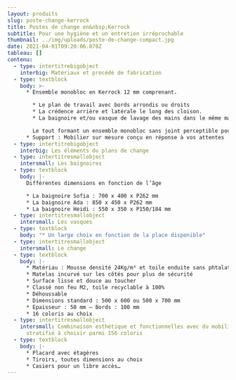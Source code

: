 ```yaml
---
layout: produits
slug: poste-change-kerrock
title: Postes de change en&nbsp;Kerrock
subtitle: Pour une hygiène et un entretien irréprochable
thumbnail: ../img/uploads/poste-de-change-compact.jpg
date: 2021-04-01T09:20:06.078Z
tableau: []
contenu:
  - type: intertitrebigobject
    interbig: Matériaux et procédé de fabrication
  - type: textblock
    body: >-
      * Ensemble monobloc en Kerrock 12 mm comprenant.

        * Le plan de travail avec bords arrondis ou droits
        * La crédence arrière et latérale le long des cloison.
        * La baignoire et/ou vasque de lavage des mains dans le même matériau assemblés par polymérisation

        Le tout formant un ensemble monobloc sans joint perceptible pour des environnements exigeants.
      * Support : Mobilier sur mesure conçu en réponse à vos attentes
  - type: intertitrebigobject
    interbig: Les éléments du plans de change
  - type: intertitresmallobject
    intersmall: Les baignoires
  - type: textblock
    body: |-
      Différentes dimensions en fonction de l’âge

      * La baignoire Sofia : 700 x 400 x P262 mm
      * La baignoire Ada : 850 x 450 x P262 mm
      * La baignoire Heidi : 550 x 350 x P150/184 mm
  - type: intertitresmallobject
    intersmall: Les vasques
  - type: textblock
    body: "* Un large choix en fonction de la place disponible"
  - type: intertitresmallobject
    intersmall: Le change
  - type: textblock
    body: |-
      * Matériau : Mousse densité 24Kg/m³ et toile enduite sans phtalates
      * Matelas incurvé sur les côtés pour plus de sécurité
      * Surface lisse et douce au toucher
      * Classé non feu M2, toile recyclable à 100%
      * Déhoussable
      * Dimensions standard : 500 x 600 ou 500 x 700 mm
      * Epaisseur : 50 mm – Bords : 100 mm
      * 16 coloris au choix
  - type: intertitresmallobject
    intersmall: Combinaison esthétique et fonctionnelles avec du mobilier en
      stratifié à choisir parmi 156 coloris
  - type: textblock
    body: |-
      * Placard avec étagères
      * Tiroirs, toutes dimensions au choix
      * Casiers pour un libre accès…
---
```

